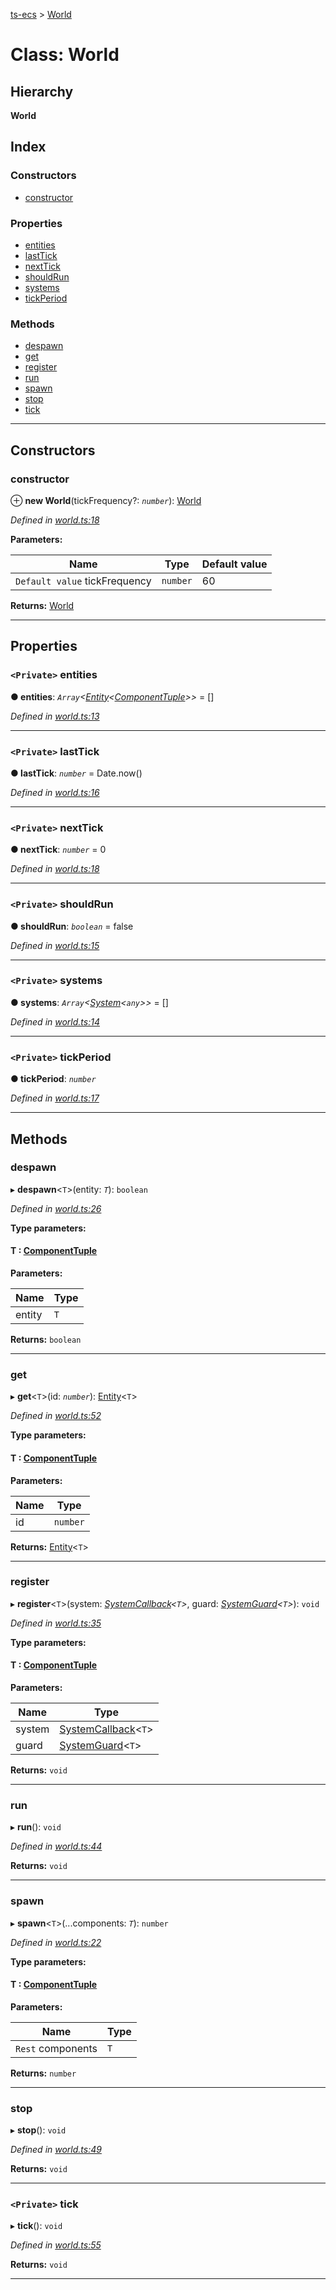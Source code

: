 [ts-ecs](../README.md) > [World](../classes/world.md)

# Class: World

## Hierarchy

**World**

## Index

### Constructors

* [constructor](world.md#constructor)

### Properties

* [entities](world.md#entities)
* [lastTick](world.md#lasttick)
* [nextTick](world.md#nexttick)
* [shouldRun](world.md#shouldrun)
* [systems](world.md#systems)
* [tickPeriod](world.md#tickperiod)

### Methods

* [despawn](world.md#despawn)
* [get](world.md#get)
* [register](world.md#register)
* [run](world.md#run)
* [spawn](world.md#spawn)
* [stop](world.md#stop)
* [tick](world.md#tick)

---

## Constructors

<a id="constructor"></a>

###  constructor

⊕ **new World**(tickFrequency?: *`number`*): [World](world.md)

*Defined in [world.ts:18](https://github.com/envis10n/ts-ecs/blob/173742f/src/world.ts#L18)*

**Parameters:**

| Name | Type | Default value |
| ------ | ------ | ------ |
| `Default value` tickFrequency | `number` | 60 |

**Returns:** [World](world.md)

___

## Properties

<a id="entities"></a>

### `<Private>` entities

**● entities**: *`Array`<[Entity](../#entity)<[ComponentTuple](../#componenttuple)>>* =  []

*Defined in [world.ts:13](https://github.com/envis10n/ts-ecs/blob/173742f/src/world.ts#L13)*

___
<a id="lasttick"></a>

### `<Private>` lastTick

**● lastTick**: *`number`* =  Date.now()

*Defined in [world.ts:16](https://github.com/envis10n/ts-ecs/blob/173742f/src/world.ts#L16)*

___
<a id="nexttick"></a>

### `<Private>` nextTick

**● nextTick**: *`number`* = 0

*Defined in [world.ts:18](https://github.com/envis10n/ts-ecs/blob/173742f/src/world.ts#L18)*

___
<a id="shouldrun"></a>

### `<Private>` shouldRun

**● shouldRun**: *`boolean`* = false

*Defined in [world.ts:15](https://github.com/envis10n/ts-ecs/blob/173742f/src/world.ts#L15)*

___
<a id="systems"></a>

### `<Private>` systems

**● systems**: *`Array`<[System](../interfaces/system.md)<`any`>>* =  []

*Defined in [world.ts:14](https://github.com/envis10n/ts-ecs/blob/173742f/src/world.ts#L14)*

___
<a id="tickperiod"></a>

### `<Private>` tickPeriod

**● tickPeriod**: *`number`*

*Defined in [world.ts:17](https://github.com/envis10n/ts-ecs/blob/173742f/src/world.ts#L17)*

___

## Methods

<a id="despawn"></a>

###  despawn

▸ **despawn**<`T`>(entity: *`T`*): `boolean`

*Defined in [world.ts:26](https://github.com/envis10n/ts-ecs/blob/173742f/src/world.ts#L26)*

**Type parameters:**

#### T :  [ComponentTuple](../#componenttuple)
**Parameters:**

| Name | Type |
| ------ | ------ |
| entity | `T` |

**Returns:** `boolean`

___
<a id="get"></a>

###  get

▸ **get**<`T`>(id: *`number`*): [Entity](../#entity)<`T`>

*Defined in [world.ts:52](https://github.com/envis10n/ts-ecs/blob/173742f/src/world.ts#L52)*

**Type parameters:**

#### T :  [ComponentTuple](../#componenttuple)
**Parameters:**

| Name | Type |
| ------ | ------ |
| id | `number` |

**Returns:** [Entity](../#entity)<`T`>

___
<a id="register"></a>

###  register

▸ **register**<`T`>(system: *[SystemCallback](../#systemcallback)<`T`>*, guard: *[SystemGuard](../#systemguard)<`T`>*): `void`

*Defined in [world.ts:35](https://github.com/envis10n/ts-ecs/blob/173742f/src/world.ts#L35)*

**Type parameters:**

#### T :  [ComponentTuple](../#componenttuple)
**Parameters:**

| Name | Type |
| ------ | ------ |
| system | [SystemCallback](../#systemcallback)<`T`> |
| guard | [SystemGuard](../#systemguard)<`T`> |

**Returns:** `void`

___
<a id="run"></a>

###  run

▸ **run**(): `void`

*Defined in [world.ts:44](https://github.com/envis10n/ts-ecs/blob/173742f/src/world.ts#L44)*

**Returns:** `void`

___
<a id="spawn"></a>

###  spawn

▸ **spawn**<`T`>(...components: *`T`*): `number`

*Defined in [world.ts:22](https://github.com/envis10n/ts-ecs/blob/173742f/src/world.ts#L22)*

**Type parameters:**

#### T :  [ComponentTuple](../#componenttuple)
**Parameters:**

| Name | Type |
| ------ | ------ |
| `Rest` components | `T` |

**Returns:** `number`

___
<a id="stop"></a>

###  stop

▸ **stop**(): `void`

*Defined in [world.ts:49](https://github.com/envis10n/ts-ecs/blob/173742f/src/world.ts#L49)*

**Returns:** `void`

___
<a id="tick"></a>

### `<Private>` tick

▸ **tick**(): `void`

*Defined in [world.ts:55](https://github.com/envis10n/ts-ecs/blob/173742f/src/world.ts#L55)*

**Returns:** `void`

___

